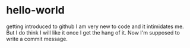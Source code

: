 # hello-world
getting introduced to github
I am very new to code and it intimidates me.  But I do think I will like it once I get the hang of it.
Now I'm supposed to write a commit message.
